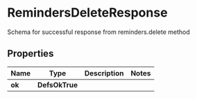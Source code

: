 

# RemindersDeleteResponse

Schema for successful response from reminders.delete method

## Properties

| Name | Type | Description | Notes |
|------------ | ------------- | ------------- | -------------|
|**ok** | **DefsOkTrue** |  |  |



